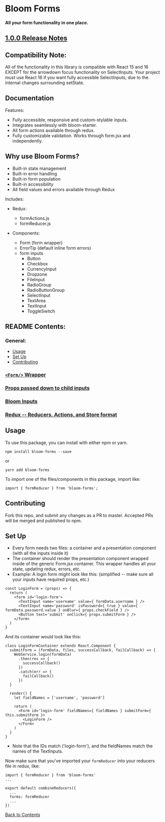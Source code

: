 # Bloom Forms

#### All your form functionality in one place.

## [1.0.0 Release Notes](https://github.com/vineyard-bloom/bloom-forms/blob/master/docs/RELEASE-NOTES-1.md)

## Compatibility Note:
All of the functionality in this library is compatible with React 15 and 16 EXCEPT for the arrowdown focus functionality on SelectInputs. Your project *must* use React 16 if you want fully accessible SelectInputs, due to the internal changes surrounding setState.


## Documentation

Features:
- Fully accessible, responsive and custom-stylable inputs.
- Integrates seamlessly with bloom-starter.
- All form actions available through redux.
- Fully customizable validation. Works through form.jsx and independently.

## Why use Bloom Forms?
* Built-in state management
* Built-in error handling
* Built-in form population
* Built-in accessibility
* All field values and errors available through Redux

Includes:

* Redux:
    - formActions.js
    - formReducer.js

* Components:
    - Form (form wrapper)
    - ErrorTip (default inline form errors)
    - form inputs
      * Button
      * Checkbox
      * CurrencyInput
      * Dropzone
      * FileInput
      * RadioGroup
      * RadioButtonGroup
      * SelectInput
      * TextArea
      * TextInput
      * ToggleSwitch

## README Contents:
### General:
- [Usage](https://github.com/vineyard-bloom/bloom-forms#usage)
- [Set Up](https://github.com/vineyard-bloom/bloom-forms#set-up)
- [Contributing](https://github.com/vineyard-bloom/bloom-forms#contributing)

### [`<Form/>` Wrapper](https://github.com/vineyard-bloom/bloom-forms/blob/master/docs/form.md)
### [Props passed down to child inputs](https://github.com/vineyard-bloom/bloom-forms/blob/master/docs/children-props.md)
### [Bloom Inputs](https://github.com/vineyard-bloom/bloom-forms/blob/master/docs/inputs.md)
### [Redux -- Reducers, Actions, and Store format](https://github.com/vineyard-bloom/bloom-forms/blob/master/docs/redux.md)

## Usage
To use this package, you can install with either npm or yarn.
```
npm install bloom-forms --save
```
or
```
yarn add bloom-forms
```

To import one of the files/components in this package, import like:
```
import { formReducer } from 'bloom-forms';
```

## Contributing
Fork this repo, and submit any changes as a PR to master. Accepted PRs will be merged and published to npm.

## Set Up
- Every form needs two files: a container and a presentation component (with all the inputs inside it)
- The container should render the presentation component wrapped inside of the generic Form.jsx container. This wrapper handles all your state, updating redux, errors, etc.
- Example:
A login form might look like this: (simplified -- make sure all your inputs have required props, etc.)
```
const LoginForm = (props) => {
  return (
    <form id='login-form'>
      <TextInput name='username' value={ formData.username } />
      <TextInput name='password' isPassword={ true } value={ formData.password.value } onBlur={ props.checkField } />
      <Button text='submit' onClick={ props.submitForm } />
    </form>
  )
}
```
And its container would look like this:
```
class LoginFormContainer extends React.Component {
  submitForm = (formData, files, successCallback, failCallback) => {
    WebService.login(formData)
      .then(res => {
        successCallback()
      })
      .catch(err => {
        failCallback()
      })
  }

  render() {
    let fieldNames = ['username', 'password']
  
    return (
      <Form id='login-form' fieldNames={ fieldNames } submitForm={ this.submitForm }>
        <LoginForm />
      </Form>
    )
  }
}
```
- Note that the IDs match ('login-form'), and the fieldNames match the names of the TextInputs.

Now make sure that you've imported your `formReducer` into your reducers file in redux, like:
```
import { formReducer } from 'bloom-forms'
...

export default combineReducers({
  ...
  forms: formReducer
  ...
})
```

[Back to Contents](https://github.com/vineyard-bloom/bloom-forms#readme-contents)
